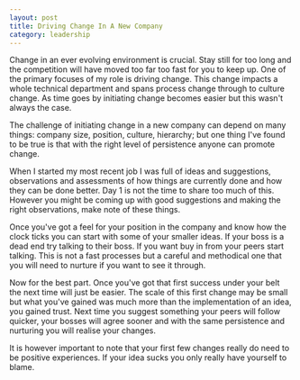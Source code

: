 ```yaml
---
layout: post
title: Driving Change In A New Company
category: leadership
---
```


Change in an ever evolving environment is crucial. Stay still for too long and
the competition will have moved too far too fast for you to keep up. One of the
primary focuses of my role is driving change. This change impacts a whole
technical department and spans process change through to culture change. As time
goes by initiating change becomes easier but this wasn't always the case.
<!--more-->

The challenge of initiating change in a new company can depend on many things:
company size, position, culture, hierarchy; but one thing I've found to be true
is that with the right level of persistence anyone can promote change.

When I started my most recent job I was full of ideas and suggestions,
observations and assessments of how things are currently done and how they can
be done better. Day 1 is not the time to share too much of this. However you
might be coming up with good suggestions and making the right observations, make
note of these things.

Once you've got a feel for your position in the company and know how the clock
ticks you can start with some of your smaller ideas. If your boss is a dead end
try talking to their boss. If you want buy in from your peers start talking.
This is not a fast processes but a careful and methodical one that you will need
to nurture if you want to see it through.

Now for the best part. Once you've got that first success under your belt the
next time will just be easier. The scale of this first change may be small but
what you've gained was much more than the implementation of an idea, you gained
trust. Next time you suggest something your peers will follow quicker, your
bosses will agree sooner and with the same persistence and nurturing you will
realise your changes.

It is however important to note that your first few changes really do need to be
positive experiences. If your idea sucks you only really have yourself to blame.
